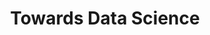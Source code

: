 ---
title: Towards Data Science
tags: [Blog]
style: fill
color: primary
description: Towards Data Science blogs are amazing to understand concepts in details
external_url: https://towardsdatascience.com/
---